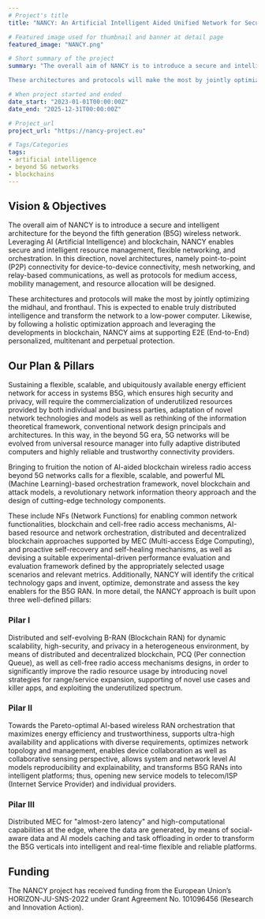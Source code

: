 ```yaml
---
# Project's title
title: "NANCY: An Artificial Intelligent Aided Unified Network for Secure Beyond 5G Long Term Evolution"

# Featured image used for thumbnail and banner at detail page
featured_image: "NANCY.png"

# Short summary of the project
summary: "The overall aim of NANCY is to introduce a secure and intelligent architecture for the beyond the fifth generation (B5G) wireless network. Leveraging AI and blockchain, NANCY enables secure and intelligent resource management, flexible networking, and orchestration. In this direction, novel architectures, namely point-to-point (P2P) connectivity for device-to-device connectivity, mesh networking, and relay-based communications, as well as protocols for medium access, mobility management, and resource allocation will be designed.

These architectures and protocols will make the most by jointly optimizing the midhaul, and fronthaul. This is expected to enable truly distributed intelligence and transform the network to a low-power computer. Likewise, by following a holistic optimization approach and leveraging the developments in blockchain, NANCY aims at supporting E2E personalized, multi-tenant and perpetual protection."

# When project started and ended
date_start: "2023-01-01T00:00:00Z"
date_end: "2025-12-31T00:00:00Z"

# Project_url
project_url: "https://nancy-project.eu"

# Tags/Categories
tags:
- artificial intelligence
- beyond 5G networks
- blockchains
---
```



## Vision & Objectives

The overall aim of NANCY is to introduce a secure and intelligent architecture for the beyond the fifth generation (B5G) wireless network. Leveraging AI (Artificial Intelligence) and blockchain, NANCY enables secure and intelligent resource management, flexible networking, and orchestration. In this direction, novel architectures, namely point-to-point (P2P) connectivity for device-to-device connectivity, mesh networking, and relay-based communications, as well as protocols for medium access, mobility management, and resource allocation will be designed. 

These architectures and protocols will make the most by jointly optimizing the midhaul, and fronthaul. This is expected to enable truly distributed intelligence and transform the network to a low-power computer. Likewise, by following a holistic optimization approach and leveraging the developments in blockchain, NANCY aims at supporting E2E (End-to-End) personalized, multitenant and perpetual protection.


## Our Plan & Pillars

Sustaining a flexible, scalable, and ubiquitously available energy efficient network for access in systems B5G, which ensures high security and privacy, will require the commercialization of underutilized resources provided by both individual and business parties, adaptation of novel network technologies and models as well as rethinking of the information theoretical framework, conventional network design principals and architectures. In this way, in the beyond 5G era, 5G networks will be evolved from universal resource manager into fully adaptive distributed computers and highly reliable and trustworthy connectivity providers.


Bringing to fruition the notion of AI-aided blockchain wireless radio access beyond 5G networks calls for a flexible, scalable, and powerful ML (Machine Learning)-based orchestration framework, novel blockchain and attack models, a revolutionary network information theory approach and the design of cutting-edge technology components. 

These include NFs (Network Functions) for enabling common network functionalities, blockchain and cell-free radio access mechanisms, AI-based resource and network orchestration, distributed and decentralized blockchain approaches supported by MEC (Multi-access Edge Computing), and proactive self-recovery and self-healing mechanisms, as well as devising a suitable experimental-driven performance evaluation and evaluation framework defined by the appropriately selected usage scenarios and relevant metrics. Additionally, NANCY will identify the critical technology gaps and invent, optimize, demonstrate and assess the key enablers for the B5G RAN. In more detail, the NANCY approach is built upon three well-defined pillars:


### Pilar I

Distributed and self-evolving B-RAN (Blockchain RAN) for dynamic scalability, high-security, and privacy in a heterogeneous environment, by means of distributed and decentralized blockchain, PCQ (Per connection Queue), as well as cell-free radio access mechanisms designs, in order to significantly improve the radio resource usage by introducing novel strategies for range/service expansion, supporting of novel use cases and killer apps, and exploiting the underutilized spectrum.


### Pilar II

Towards the Pareto-optimal AI-based wireless RAN orchestration that maximizes energy efficiency and trustworthiness, supports ultra-high availability and applications with diverse requirements, optimizes network topology and management, enables device collaboration as well as collaborative sensing perspective, allows system and network level AI models reproducibility and explainability, and transforms B5G RANs into intelligent platforms; thus, opening new service models to telecom/ISP (Internet Service Provider) and individual providers.


### Pilar III

Distributed MEC for "almost-zero latency" and high-computational capabilities at the edge, where the data are generated, by means of social-aware data and AI models caching and task offloading in order to transform the B5G verticals into intelligent and real-time flexible and reliable platforms.


## Funding

Τhe NANCY project has received funding from the European Union’s HORIZON-JU-SNS-2022 under Grant Agreement No. 101096456 (Research and Innovation Action).
